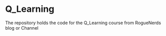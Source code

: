 # Q_Learning
The repository holds the code for the Q_Learning course from RogueNerds blog or Channel
